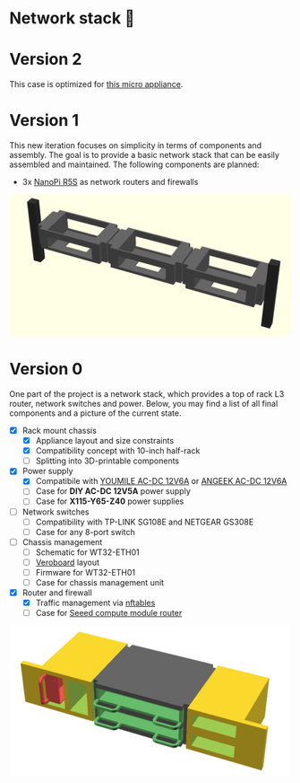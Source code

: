 # Network stack 📡

# Version 2

This case is optimized for [this micro appliance](https://www.amazon.de/-/en/dp/B0BKZMT4M3).

# Version 1

This new iteration focuses on simplicity in terms of components and assembly. The goal is to provide a basic network stack that can be easily assembled and maintained. The following components are planned:

- 3x [NanoPi R5S][nanopi-r5s] as network routers and firewalls

![Network stack v1](./netstack_v1_assembly.png)

# Version 0

One part of the project is a network stack, which provides a top of rack L3 router, network switches and power. Below, you may find a list of all final components and a picture of the current state.

- [x] Rack mount chassis
  - [x] Appliance layout and size constraints
  - [x] Compatibility concept with 10-inch half-rack
  - [ ] Splitting into 3D-printable components
- [x] Power supply
  - [x] Compatibile with [YOUMILE AC-DC 12V6A][amazon-psu-youmile] or [ANGEEK AC-DC 12V6A][amazon-psu-angeek]
  - [ ] Case for **DIY AC-DC 12V5A** power supply
  - [ ] Case for **X115-Y65-Z40** power supplies
- [ ] Network switches
  - [ ] Compatibility with TP-LINK SG108E and NETGEAR GS308E
  - [ ] Case for any 8-port switch
- [ ] Chassis management
  - [ ] Schematic for WT32-ETH01
  - [ ] [Veroboard][wikipedia-veroboard] layout
  - [ ] Firmware for WT32-ETH01
  - [ ] Case for chassis management unit
- [x] Router and firewall
  - [x] Traffic management via [nftables][wiki-nftables]
  - [ ] Case for [Seeed compute module router][seeed-cm4router]

![Network stack CAD preview][img-netstack]

[img-netstack]: ./netstack_v0_assembly.png
[amazon-psu-youmile]: https://www.amazon.de/dp/B07TZY73H6
[amazon-psu-angeek]: https://www.amazon.de/dp/B07KPK525R
[wikipedia-veroboard]: https://en.wikipedia.org/wiki/Veroboard
[wiki-nftables]: https://wiki.nftables.org/wiki-nftables/index.php/What_is_nftables%3F
[seeed-cm4router]: https://www.seeedstudio.com/Rapberry-Pi-CM4-Dual-GbE-Carrier-Board-p-4874.html
[nanopi-r5s]: https://www.friendlyelec.com/index.php?route=product/product&product_id=287
